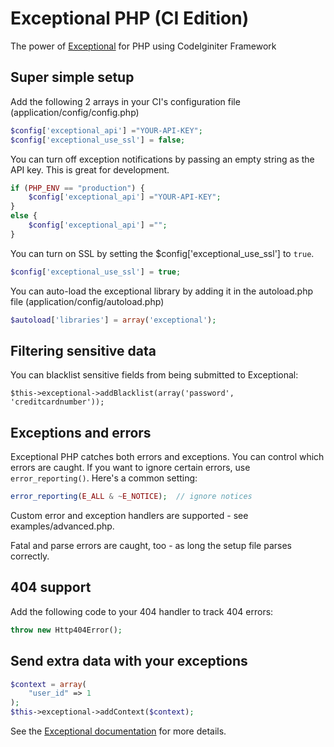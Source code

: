 # Exceptional PHP (CI Edition)

The power of [Exceptional](http://getexceptional.com) for PHP using CodeIginiter Framework

## Super simple setup
Add the following 2 arrays in your CI's configuration file (application/config/config.php)
```php
$config['exceptional_api'] ="YOUR-API-KEY";
$config['exceptional_use_ssl'] = false;
```

You can turn off exception notifications by passing an empty string as the API key.  This is great for development.

```php
if (PHP_ENV == "production") {
	$config['exceptional_api'] ="YOUR-API-KEY";
}
else {
	$config['exceptional_api'] ="";
}
```

You can turn on SSL by setting the $config['exceptional_use_ssl'] to `true`.

```php
$config['exceptional_use_ssl'] = true;
```

You can auto-load the exceptional library by adding it in the autoload.php file (application/config/autoload.php)

```php
$autoload['libraries'] = array('exceptional');
```


## Filtering sensitive data

You can blacklist sensitive fields from being submitted to Exceptional:

```
$this->exceptional->addBlacklist(array('password', 'creditcardnumber'));
```

## Exceptions and errors

Exceptional PHP catches both errors and exceptions. You can control which errors are caught. If you want to ignore certain errors, use `error_reporting()`. Here's a common setting:

```php
error_reporting(E_ALL & ~E_NOTICE);  // ignore notices
```

Custom error and exception handlers are supported - see examples/advanced.php.

Fatal and parse errors are caught, too - as long the setup file parses correctly.

## 404 support

Add the following code to your 404 handler to track 404 errors:

```php
throw new Http404Error();
```

## Send extra data with your exceptions

```php
$context = array(
    "user_id" => 1
);
$this->exceptional->addContext($context);
```

See the [Exceptional documentation](http://docs.getexceptional.com/extras/context/) for more details.
